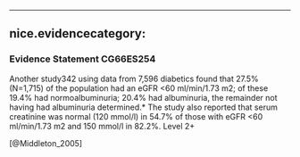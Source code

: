 
---
nice.evidencecategory: 
---

### Evidence Statement CG66ES254
Another study342 using data from 7,596 diabetics found that 27.5% (N=1,715) of the
population had an eGFR <60 ml/min/1.73 m2; of these 19.4% had normoalbuminuria; 20.4%
had albuminuria, the remainder not having had albuminuria determined.* The study also
reported that serum creatinine was normal (120 mmol/l) in 54.7% of those with eGFR
<60 ml/min/1.73 m2 and 150 mmol/l in 82.2%. Level 2+

[@Middleton_2005]

